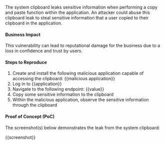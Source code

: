 The system clipboard leaks sensitive information when performing a copy and paste function within the application. An attacker could abuse this clipboard leak to steal sensitive information that a user copied to their clipboard in the application.

#### Business Impact

This vulnerability can lead to reputational damage for the business due to a loss in confidence and trust by users.

#### Steps to Reproduce

1. Create and install the following malicious application capable of accessing the clipboard: {{malicious application}}
1. Log in to {{application}}
1. Navigate to the following endpoint: {{value}}
1. Copy some sensitive information to the clipboard
1. Within the malicious application, observe the sensitive information through the clipboard

#### Proof of Concept (PoC)

The screenshot(s) below demonstrates the leak from the system clipboard:

{{screenshot}}
